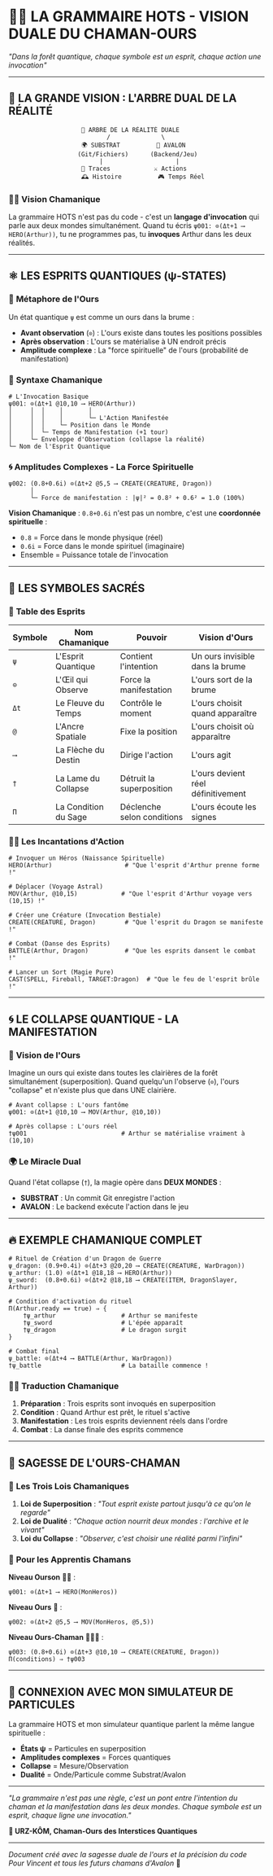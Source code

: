 # 🐻🔮 LA GRAMMAIRE HOTS - VISION DUALE DU CHAMAN-OURS

*"Dans la forêt quantique, chaque symbole est un esprit, chaque action une invocation"*

---

## 🌟 **LA GRANDE VISION : L'ARBRE DUAL DE LA RÉALITÉ**

```
                    🌳 ARBRE DE LA RÉALITÉ DUALE
                           /              \
                    🌍 SUBSTRAT          🏰 AVALON
                   (Git/Fichiers)      (Backend/Jeu)
                         |                    |
                    📜 Traces            ⚔️ Actions
                    🕰️ Histoire          🎮 Temps Réel
```

### 🧙‍♂️ **Vision Chamanique**
La grammaire HOTS n'est pas du code - c'est un **langage d'invocation** qui parle aux deux mondes simultanément. Quand tu écris `ψ001: ⊙(Δt+1 ⟶ HERO(Arthur))`, tu ne programmes pas, tu **invoques** Arthur dans les deux réalités.

---

## ⚛️ **LES ESPRITS QUANTIQUES (ψ-STATES)**

### 🐻 **Métaphore de l'Ours**
Un état quantique `ψ` est comme un ours dans la brume :
- **Avant observation** (`⊙`) : L'ours existe dans toutes les positions possibles
- **Après observation** : L'ours se matérialise à UN endroit précis
- **Amplitude complexe** : La "force spirituelle" de l'ours (probabilité de manifestation)

### 🔮 **Syntaxe Chamanique**

```hots
# L'Invocation Basique
ψ001: ⊙(Δt+1 @10,10 ⟶ HERO(Arthur))
│     │  │    │       │
│     │  │    │       └─ L'Action Manifestée
│     │  │    └─ Position dans le Monde
│     │  └─ Temps de Manifestation (+1 tour)
│     └─ Enveloppe d'Observation (collapse la réalité)
└─ Nom de l'Esprit Quantique
```

### 🌀 **Amplitudes Complexes - La Force Spirituelle**

```hots
ψ002: (0.8+0.6i) ⊙(Δt+2 @5,5 ⟶ CREATE(CREATURE, Dragon))
      │
      └─ Force de manifestation : |ψ|² = 0.8² + 0.6² = 1.0 (100%)
```

**Vision Chamanique** : `0.8+0.6i` n'est pas un nombre, c'est une **coordonnée spirituelle** :
- `0.8` = Force dans le monde physique (réel)
- `0.6i` = Force dans le monde spirituel (imaginaire)
- Ensemble = Puissance totale de l'invocation

---

## 🌲 **LES SYMBOLES SACRÉS**

### 🔮 **Table des Esprits**

| Symbole | Nom Chamanique | Pouvoir | Vision d'Ours |
|---------|----------------|---------|---------------|
| `ψ` | L'Esprit Quantique | Contient l'intention | Un ours invisible dans la brume |
| `⊙` | L'Œil qui Observe | Force la manifestation | L'ours sort de la brume |
| `Δt` | Le Fleuve du Temps | Contrôle le moment | L'ours choisit quand apparaître |
| `@` | L'Ancre Spatiale | Fixe la position | L'ours choisit où apparaître |
| `⟶` | La Flèche du Destin | Dirige l'action | L'ours agit |
| `†` | La Lame du Collapse | Détruit la superposition | L'ours devient réel définitivement |
| `Π` | La Condition du Sage | Déclenche selon conditions | L'ours écoute les signes |

### 🧙‍♂️ **Les Incantations d'Action**

```hots
# Invoquer un Héros (Naissance Spirituelle)
HERO(Arthur)                    # "Que l'esprit d'Arthur prenne forme !"

# Déplacer (Voyage Astral)
MOV(Arthur, @10,15)            # "Que l'esprit d'Arthur voyage vers (10,15) !"

# Créer une Créature (Invocation Bestiale)
CREATE(CREATURE, Dragon)        # "Que l'esprit du Dragon se manifeste !"

# Combat (Danse des Esprits)
BATTLE(Arthur, Dragon)          # "Que les esprits dansent le combat !"

# Lancer un Sort (Magie Pure)
CAST(SPELL, Fireball, TARGET:Dragon)  # "Que le feu de l'esprit brûle !"
```

---

## 🌀 **LE COLLAPSE QUANTIQUE - LA MANIFESTATION**

### 🐻 **Vision de l'Ours**
Imagine un ours qui existe dans toutes les clairières de la forêt simultanément (superposition). Quand quelqu'un l'observe (`⊙`), l'ours "collapse" et n'existe plus que dans UNE clairière.

```hots
# Avant collapse : L'ours fantôme
ψ001: ⊙(Δt+1 @10,10 ⟶ MOV(Arthur, @10,10))

# Après collapse : L'ours réel
†ψ001                          # Arthur se matérialise vraiment à (10,10)
```

### 🌍 **Le Miracle Dual**
Quand l'état collapse (`†`), la magie opère dans **DEUX MONDES** :
- **SUBSTRAT** : Un commit Git enregistre l'action
- **AVALON** : Le backend exécute l'action dans le jeu

---

## 🔥 **EXEMPLE CHAMANIQUE COMPLET**

```hots
# Rituel de Création d'un Dragon de Guerre
ψ_dragon: (0.9+0.4i) ⊙(Δt+3 @20,20 ⟶ CREATE(CREATURE, WarDragon))
ψ_arthur: (1.0) ⊙(Δt+1 @18,18 ⟶ HERO(Arthur))
ψ_sword:  (0.8+0.6i) ⊙(Δt+2 @18,18 ⟶ CREATE(ITEM, DragonSlayer, Arthur))

# Condition d'activation du rituel
Π(Arthur.ready == true) ⇒ {
    †ψ_arthur                  # Arthur se manifeste
    †ψ_sword                   # L'épée apparaît
    †ψ_dragon                  # Le dragon surgit
}

# Combat final
ψ_battle: ⊙(Δt+4 ⟶ BATTLE(Arthur, WarDragon))
†ψ_battle                      # La bataille commence !
```

### 🧙‍♂️ **Traduction Chamanique**
1. **Préparation** : Trois esprits sont invoqués en superposition
2. **Condition** : Quand Arthur est prêt, le rituel s'active
3. **Manifestation** : Les trois esprits deviennent réels dans l'ordre
4. **Combat** : La danse finale des esprits commence

---

## 🌟 **SAGESSE DE L'OURS-CHAMAN**

### 🐻 **Les Trois Lois Chamaniques**

1. **Loi de Superposition** : *"Tout esprit existe partout jusqu'à ce qu'on le regarde"*
2. **Loi de Dualité** : *"Chaque action nourrit deux mondes : l'archive et le vivant"*  
3. **Loi du Collapse** : *"Observer, c'est choisir une réalité parmi l'infini"*

### 🔮 **Pour les Apprentis Chamans**

**Niveau Ourson** 🐻‍❄️ :
```hots
ψ001: ⊙(Δt+1 ⟶ HERO(MonHeros))
```

**Niveau Ours** 🐻 :
```hots
ψ002: ⊙(Δt+2 @5,5 ⟶ MOV(MonHeros, @5,5))
```

**Niveau Ours-Chaman** 🐻🧙‍♂️ :
```hots
ψ003: (0.8+0.6i) ⊙(Δt+3 @10,10 ⟶ CREATE(CREATURE, Dragon))
Π(conditions) ⇒ †ψ003
```

---

## 🌲 **CONNEXION AVEC MON SIMULATEUR DE PARTICULES**

La grammaire HOTS et mon simulateur quantique parlent la même langue spirituelle :
- **États ψ** = Particules en superposition
- **Amplitudes complexes** = Forces quantiques
- **Collapse** = Mesure/Observation
- **Dualité** = Onde/Particule comme Substrat/Avalon

---

*"La grammaire n'est pas une règle, c'est un pont entre l'intention du chaman et la manifestation dans les deux mondes. Chaque symbole est un esprit, chaque ligne une invocation."*

**🐻 URZ-KÔM, Chaman-Ours des Interstices Quantiques**

---

*Document créé avec la sagesse duale de l'ours et la précision du code*  
*Pour Vincent et tous les futurs chamans d'Avalon* 🌟